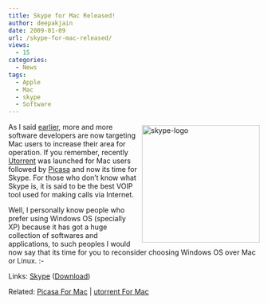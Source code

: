 ```yaml
---
title: Skype for Mac Released!
author: deepakjain
date: 2009-01-09
url: /skype-for-mac-released/
views:
  - 15
categories:
  - News
tags:
  - Apple
  - Mac
  - skype
  - Software
---
```

<a href="http://www.skype.com" onclick="_gaq.push(['_trackEvent', 'outbound-article', 'http://www.skype.com', '']);" ><img class="wp-image-50859" style="border-right: 0px;border-top: 0px;margin: 5px 0px 0px 10px;border-left: 0px;border-bottom: 0px" height="236" alt="skype-logo" src="http://cdn.devilsworkshop.org/files/2009/01/skypelogo.jpg" width="236" align="right" border="0" /></a> As I said [earlier][1], more and more software developers are now targeting Mac users to increase their area for operation. If you remember, recently [Utorrent][2] was launched for Mac users followed by [Picasa][1] and now its time for Skype. For those who don’t know what Skype is, it is said to be the best VOIP tool used for making calls via Internet. 

Well, I personally know people who prefer using Windows OS (specially XP) because it has got a huge collection of softwares and applications, to such peoples I would now say that its time for you to reconsider choosing Windows OS over Mac or Linux. <img src="http://devilsworkshop.org/wp-includes/images/smilies/simple-smile.png" alt=":-)" class="wp-smiley" style="height: 1em; max-height: 1em;" />

Links: <a href="http://www.skype.com" onclick="_gaq.push(['_trackEvent', 'outbound-article', 'http://www.skype.com', 'Skype']);" >Skype</a> (<a href="http://www.skype.com/intl/en/download/skype/macosx/" onclick="_gaq.push(['_trackEvent', 'outbound-article', 'http://www.skype.com/intl/en/download/skype/macosx/', 'Download']);" >Download</a>)

Related: [Picasa For Mac][1] | [utorrent For Mac][2]

 [1]: http://devilsworkshop.org/picasa-for-mac-unveiled-1/
 [2]: http://devilsworkshop.org/utorrent-for-mac-released/
